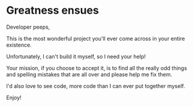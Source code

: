 # Greatness ensues

Developer peeps,

This is the most wonderful project you'll ever come across in your entire existence.

Unfortunately, I can't build it myself, so I need your help!

Your mission, if you choose to accept it, is to find all the really odd things and spelling mistakes that are all over and please help me fix them.

I'd also love to see code, more code than I can ever put together myself.
 
Enjoy!
